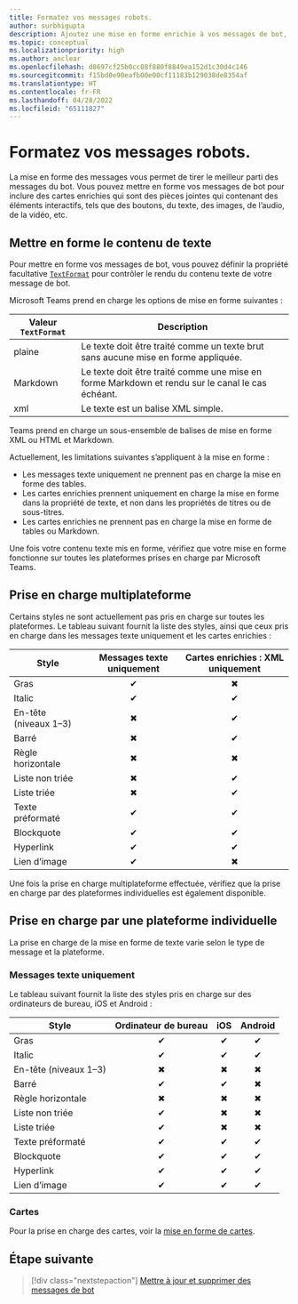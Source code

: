 ```yaml
---
title: Formatez vos messages robots.
author: surbhigupta
description: Ajoutez une mise en forme enrichie à vos messages de bot, telle qu’un barré, une liste ordonnée et non triée, un lien hypertexte, un lien image et bien plus encore.
ms.topic: conceptual
ms.localizationpriority: high
ms.author: anclear
ms.openlocfilehash: d8697cf25b0cc08f880f8849ea152d1c30d4c146
ms.sourcegitcommit: f15bd0e90eafb00e00cf11183b129038de8354af
ms.translationtype: HT
ms.contentlocale: fr-FR
ms.lasthandoff: 04/28/2022
ms.locfileid: "65111827"
---
```

# <a name="format-your-bot-messages"></a>Formatez vos messages robots.

La mise en forme des messages vous permet de tirer le meilleur parti des messages du bot. Vous pouvez mettre en forme vos messages de bot pour inclure des cartes enrichies qui sont des pièces jointes qui contenant des éléments interactifs, tels que des boutons, du texte, des images, de l’audio, de la vidéo, etc.

## <a name="format-text-content"></a>Mettre en forme le contenu de texte

Pour mettre en forme vos messages de bot, vous pouvez définir la propriété facultative [`TextFormat`](/bot-framework/dotnet/bot-builder-dotnet-create-messages#customizing-a-message) pour contrôler le rendu du contenu texte de votre message de bot.

Microsoft Teams prend en charge les options de mise en forme suivantes :

| Valeur `TextFormat` | Description |
| --- | --- |
| plaine | Le texte doit être traité comme un texte brut sans aucune mise en forme appliquée.|
| Markdown | Le texte doit être traité comme une mise en forme Markdown et rendu sur le canal le cas échéant. |
| xml | Le texte est un balise XML simple. |

Teams prend en charge un sous-ensemble de balises de mise en forme XML ou HTML et Markdown.

Actuellement, les limitations suivantes s’appliquent à la mise en forme :

* Les messages texte uniquement ne prennent pas en charge la mise en forme des tables.
* Les cartes enrichies prennent uniquement en charge la mise en forme dans la propriété de texte, et non dans les propriétés de titres ou de sous-titres.
* Les cartes enrichies ne prennent pas en charge la mise en forme de tables ou Markdown.

Une fois votre contenu texte mis en forme, vérifiez que votre mise en forme fonctionne sur toutes les plateformes prises en charge par Microsoft Teams.

## <a name="cross-platform-support"></a>Prise en charge multiplateforme

Certains styles ne sont actuellement pas pris en charge sur toutes les plateformes. Le tableau suivant fournit la liste des styles, ainsi que ceux pris en charge dans les messages texte uniquement et les cartes enrichies :

| Style                     | Messages texte uniquement | Cartes enrichies : XML uniquement |
| ---                       | :---: | :---: |
| Gras                      | ✔ | ✖ |
| Italic                    | ✔ | ✔ |
| En-tête (niveaux 1&ndash;3) | ✖ | ✔ |
| Barré             | ✖ | ✔ |
| Règle horizontale           | ✖ | ✖ |
| Liste non triée            | ✖ | ✔ |
| Liste triée              | ✖ | ✔ |
| Texte préformaté         | ✔ | ✔ |
| Blockquote                | ✔ | ✔ |
| Hyperlink                 | ✔ | ✔ |
| Lien d’image                | ✔ | ✖ |

Une fois la prise en charge multiplateforme effectuée, vérifiez que la prise en charge par des plateformes individuelles est également disponible.

## <a name="support-by-individual-platform"></a>Prise en charge par une plateforme individuelle

La prise en charge de la mise en forme de texte varie selon le type de message et la plateforme.

### <a name="text-only-messages"></a>Messages texte uniquement

Le tableau suivant fournit la liste des styles pris en charge sur des ordinateurs de bureau, iOS et Android :

| Style                     | Ordinateur de bureau | iOS | Android |
| ---                       | :---: | :---: | :---: |
| Gras                      | ✔ | ✔ | ✔ |
| Italic                    | ✔ | ✔ | ✔ |
| En-tête (niveaux 1&ndash;3) | ✖ | ✖ | ✖ |
| Barré             | ✔ | ✔ | ✖ |
| Règle horizontale           | ✖ | ✖ | ✖ |
| Liste non triée            | ✔ | ✖ | ✖ |
| Liste triée              | ✔ | ✖ | ✖ |
| Texte préformaté         | ✔ | ✔ | ✔ |
| Blockquote                | ✔ | ✔ | ✔ |
| Hyperlink                 | ✔ | ✔ | ✔ |
| Lien d’image                | ✔ | ✔ | ✔ |

### <a name="cards"></a>Cartes

Pour la prise en charge des cartes, voir la [mise en forme de cartes](~/task-modules-and-cards/cards/cards-format.md).

## <a name="next-step"></a>Étape suivante

> [!div class="nextstepaction"]
> [Mettre à jour et supprimer des messages de bot](~/bots/how-to/update-and-delete-bot-messages.md)

